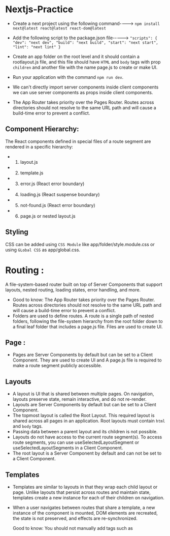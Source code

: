 # Nextjs-Practice

* Create a next project using the following command---->
 `npm install next@latest react@latest react-dom@latest`
 
 * Add the following script to the package.json file----->
 `"scripts": {
    "dev": "next dev",
    "build": "next build",
    "start": "next start",
    "lint": "next lint"
  }`
  
  * Create an app folder on the root level and it should contain a rootlayout.js file, and this file should have `HTML` and `body` tags with prop `children` and another file with the name page.js to create or make UI.

* Run your application with the command `npm run dev`.
* We can't directly import server components inside client components we can use server components as props inside client components.
* The App Router takes priority over the Pages Router. Routes across directories should not resolve to the same URL path and will cause a build-time error to prevent a conflict.

## Component Hierarchy:
The React components defined in special files of a route segment are rendered in a specific hierarchy:
* 1. layout.js
* 2. template.js
* 3. error.js (React error boundary)
* 4. loading.js (React suspense boundary)
* 5. not-found.js (React error boundary)
* 6. page.js or nested layout.js

## Styling
CSS can be added using `CSS Module` like app/folder/style.module.css or using `GLobal CSS` as app/global.css.

# Routing :
A file-system-based router built on top of Server Components that support layouts, nested routing, loading states, error handling, and more.
* Good to know: The App Router takes priority over the Pages Router. Routes across directories should not resolve to the same URL path and will cause a build-time error to prevent a conflict.
* Folders are used to define routes. A route is a single path of nested folders, following the file-system hierarchy from the root folder down to a final leaf folder that includes a page.js file. Files are used to create UI.

## Page :
* Pages are Server Components by default but can be set to a Client Component. They are used to create UI and A page.js file is required to make a route segment publicly accessible.
##  Layouts
* A layout is UI that is shared between multiple pages. On navigation, layouts preserve state, remain interactive, and do not re-render.
* Layouts are Server Components by default but can be set to a Client Component.
* The topmost layout is called the Root Layout. This required layout is shared across all pages in an application. Root layouts must contain `html` and `body` tags.
* Passing data between a parent layout and its children is not possible.
* Layouts do not have access to the current route segment(s). To access route segments, you can use useSelectedLayoutSegment or useSelectedLayoutSegments in a Client Component.
* The root layout is a Server Component by default and can not be set to a Client Component.

## Templates
* Templates are similar to layouts in that they wrap each child layout or page. Unlike layouts that persist across routes and maintain state, templates create a new instance for each of their children on navigation.
* When a user navigates between routes that share a template, a new instance of the component is mounted, DOM elements are recreated, the state is not preserved, and effects are re-synchronized.

  Good to know: You should not manually add <head> tags such as <title> and <meta> to root layouts. Instead, you should use the Metadata API which automatically handles advanced requirements such as streaming and de-duplicating <head> elements.

## Linking and Navigating
* Link (Component) next/link
* useRouter (Hook) next/navigation

* The Next.js router uses server-centric routing with client-side navigation. It supports instant loading states and concurrent rendering.
* You can use usePathname() to determine if a link is active.

## Error Handling
* An error.js boundary will not handle errors thrown in a layout.js component in the same segment because the error boundary is nested inside that layouts component.
* error.js boundaries do not catch errors thrown in layout.js or template.js components of the same segment.
* To handle errors within the root layout or template, use a variation of error.js called global-error.js.
* The global-error.js error boundary wraps the entire application, and its fallback component replaces the root layout when active. Because of this, it is important to note that global-error.js must define its own <html> and <body> tags.

## Data Fetching
* With parallel data fetching, requests in a route are eagerly initiated and will load data at the same time. This reduces client-server waterfalls and the total time it takes to load data.
* With sequential data fetching, requests in a route are dependent on each other and create waterfalls. There may be cases where you want this pattern because one fetch depends on the result of the other, or you want a condition to be satisfied before the next fetch to save resources. However, this behavior can also be unintentional and lead to longer loading times.
* use is a new React function that accepts a promise conceptually similar to await. use handles the promise returned by a function in a way that is compatible with components, hooks, and Suspense.
*  Dynamic functions like cookies() and headers() will make the route segment dynamic.

## Caching Data
* Next.js has built-in support for caching data, both on a per-request basis (recommended) or for an entire route segment.
* Requests are not cached if:

** Dynamic methods (next/headers, export const POST, or similar) are used and the fetch is a POST request (or uses Authorization or cookie headers)
** fetchCache is configured to skip cache by default
** revalidate: 0 or cache: 'no-store' is configured on individual fetch
